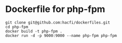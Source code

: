 # Dockerfile for php-fpm

```
git clone git@github.com:hacfi/dockerfiles.git
cd php-fpm
docker build -t php-fpm .
docker run -d -p 9000:9000 --name php-fpm php-fpm
```
